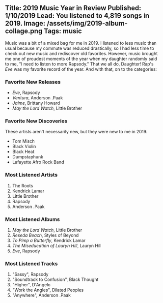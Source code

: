 Title: 2019 Music Year in Review
Published: 1/10/2019
Lead: You listened to 4,819 songs in 2019.
Image: /assets/img/2019-album-collage.png
Tags: music
--

Music was a bit of a mixed bag for me in 2019. I listened to less music than usual because my commute was reduced drastically, so I had less time to check out new music and rediscover old favorites. However, music brought me one of proudest moments of the year when my daughter randomly said to me, "I need to listen to more Rapsody." That we all do, Daughter! Rap's *Eve* was my favorite record of the year. And with that, on to the categories:

### Favorite New Releases

- *Eve*, Rapsody
- *Ventura*, Anderson .Paak
- *Jaime*, Brittany Howard
- *May the Lord Watch*, Little Brother

### Favorite New Discoveries

These artists aren't necessarily new, but they were new to me in 2019. 

- Tom Misch
- Black Violin
- Black Heat
- Dumpstaphunk
- Lafayette Afro Rock Band

### Most Listened Artists

1. The Roots
2. Kendrick Lamar
3. Little Brother
4. Rapsody
5. Anderson .Paak

### Most Listened Albums

1. *May the Lord Watch*, Little Brother
2. *Reseda Beach*, Styles of Beyond
3. *To Pimp a Butterfly*, Kendrick Lamar
4. *The Miseducation of Lauryn Hill*, Lauryn Hill
5. *Eve*, Rapsody

### Most Listened Tracks

1. "Sassy", Rapsody
2. "Soundtrack to Confusion", Black Thought
3. "Higher", D'Angelo
4. "Work the Angles", Dilated Peoples
5. "Anywhere", Anderson .Paak